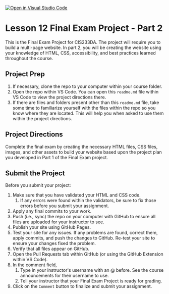 [![Open in Visual Studio Code](https://classroom.github.com/assets/open-in-vscode-c66648af7eb3fe8bc4f294546bfd86ef473780cde1dea487d3c4ff354943c9ae.svg)](https://classroom.github.com/online_ide?assignment_repo_id=7852462&assignment_repo_type=AssignmentRepo)
# Lesson 12 Final Exam Project - Part 2
This is the Final Exam Project for CIS233DA. The project will require you to build a multi-page website. In part 2, you will be creating the website using your knowledge of HTML, CSS, accessibility, and best practices learned throughout the course.

## Project Prep
1. If necessary, clone the repo to your computer within your course folder.
2. Open the repo within VS Code. You can open this `readme.md` file within VS Code to view the project directions there.
3. If there are files and folders present other than this `readme.md` file, take some time to familiarize yourself with the files within the repo so you know where they are located. This will help you when asked to use them within the project directions.

## Project Directions
Complete the final exam by creating the necessary HTML files, CSS files, images, and other assets to build your website based upon the project plan you developed in Part 1 of the Final Exam project.

## Submit the Project
Before you submit your project:
1. Make sure that you have validated your HTML and CSS code. 
   1. If any errors were found within the validators, be sure to fix those errors before you submit your assignment.
2. Apply any final commits to your work.
3. Push (i.e., sync) the repo on your computer with GitHub to ensure all files are uploaded for your instructor to see.
4. Publish your site using GitHub Pages.
5. Test your site for any issues. If any problems are found, correct them, apply commits, and push the changes to GitHub. Re-test your site to ensure your changes fixed the problem.
6. Verify that all files appear on GitHub.
7. Open the Pull Requests tab within GitHub (or using the GitHub Extension within VS Code).
8. In the comment field,
   1. Type in your instructor's username with an @ before. See the course announcements for their username to use.
   2. Tell your instructor that your Final Exam Project is ready for grading.
9. Click on the `Comment` button to finalize and submit your assignment.
